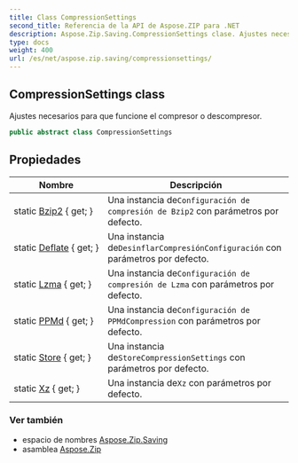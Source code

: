 ```yaml
---
title: Class CompressionSettings
second_title: Referencia de la API de Aspose.ZIP para .NET
description: Aspose.Zip.Saving.CompressionSettings clase. Ajustes necesarios para que funcione el compresor o descompresor.
type: docs
weight: 400
url: /es/net/aspose.zip.saving/compressionsettings/
---
```

## CompressionSettings class

Ajustes necesarios para que funcione el compresor o descompresor.

```csharp
public abstract class CompressionSettings
```

## Propiedades

| Nombre | Descripción |
| --- | --- |
| static [Bzip2](../../aspose.zip.saving/compressionsettings/bzip2/) { get; } | Una instancia de`Configuración de compresión de Bzip2` con parámetros por defecto. |
| static [Deflate](../../aspose.zip.saving/compressionsettings/deflate/) { get; } | Una instancia de`DesinflarCompresiónConfiguración` con parámetros por defecto. |
| static [Lzma](../../aspose.zip.saving/compressionsettings/lzma/) { get; } | Una instancia de`Configuración de compresión de Lzma` con parámetros por defecto. |
| static [PPMd](../../aspose.zip.saving/compressionsettings/ppmd/) { get; } | Una instancia de`Configuración de PPMdCompression` con parámetros por defecto. |
| static [Store](../../aspose.zip.saving/compressionsettings/store/) { get; } | Una instancia de`StoreCompressionSettings` con parámetros por defecto. |
| static [Xz](../../aspose.zip.saving/compressionsettings/xz/) { get; } | Una instancia de`Xz` con parámetros por defecto. |

### Ver también

* espacio de nombres [Aspose.Zip.Saving](../../aspose.zip.saving/)
* asamblea [Aspose.Zip](../../)



